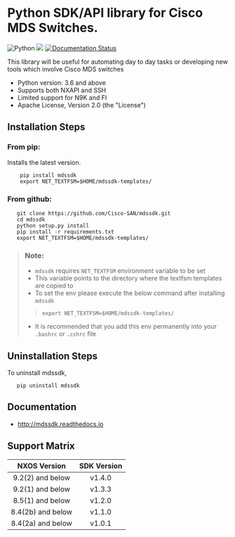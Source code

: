 # Python SDK/API library for Cisco MDS Switches.

![Python](https://img.shields.io/badge/python-v3.6+-blue.svg)
[![](https://img.shields.io/pypi/v/mdssdk.svg)](https://pypi.python.org/pypi/mdssdk)
[![Documentation Status](https://readthedocs.org/projects/mdssdk/badge/?version=latest)](http://mdssdk.readthedocs.io/en/latest/?badge=latest)

This library will be useful for automating day to day tasks or developing new tools which involve Cisco MDS switches

* Python version: 3.6 and above
* Supports both NXAPI and SSH
* Limited support for N9K and FI
* Apache License, Version 2.0 (the "License")

## Installation Steps

### From pip:

Installs the latest version.

```
    pip install mdssdk
    export NET_TEXTFSM=$HOME/mdssdk-templates/
```

### From github:

```
   git clone https://github.com/Cisco-SAN/mdssdk.git
   cd mdssdk
   python setup.py install
   pip install -r requirements.txt
   export NET_TEXTFSM=$HOME/mdssdk-templates/
```

> ### Note:
> * `mdssdk` requires `NET_TEXTFSM` environment variable to be set
> * This variable points to the directory where the textfsm templates are copied to
> * To set the env please execute the below command after installing `mdssdk`
>> `export NET_TEXTFSM=$HOME/mdssdk-templates/`
> * It is recommended that you add this env permanently into your `.bashrc` or `.cshrc` file

## Uninstallation Steps

To uninstall mdssdk,

       pip uninstall mdssdk

## Documentation

* http://mdssdk.readthedocs.io

## Support Matrix

|**NXOS Version**|**SDK Version** |
| :------: | :------:  |
| 9.2(2) and below | v1.4.0 |
| 9.2(1) and below | v1.3.3 |
| 8.5(1) and below | v1.2.0 |
| 8.4(2b) and below | v1.1.0 |
| 8.4(2a) and below | v1.0.1 |

